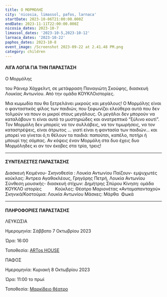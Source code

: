 ```yaml
---
title: Ο ΜΟΡΜΟΛΗΣ
city: 'nicosia, limassol, pafos, larnaca'
startDate: 2023-10-06T21:00:00.000Z
endDate: 2023-11-11T22:00:00.000Z
nicosia_dates: 2023-10-7
limassol_dates: '2023-10-5,2023-10-12'
larnaca_dates: '2023-10-22'
paphos_dates: 2023-10-8
event_image: /Screenshot 2023-09-22 at 2.41.48 PM.png
category: children
---
```


#### ΛΙΓΑ ΛΟΓΙΑ ΓΙΑ ΤΗΝ ΠΑΡΑΣΤΑΣΗ

Ο Μορμόλης

του Ράινερ Χάχφελντ, σε μετάφραση Παναγιώτη Σκούφης, διασκευή Λουκίας Αντωνίου. Από την ομάδα ΚΟΥΚΛΟιστορίες.

Μια κωμωδία που θα ξετρελάνει μικρούς και μεγάλους!
Ο Μορμόλης είναι ο φανταστικός φίλος των παιδιών, που ξεφωνίζει ελεύθερα αυτά που δεν τολμούν να πουν οι μικροί στους μεγάλους. Οι μεγάλοι δεν μπορούν να καταλάβουν τι είναι αυτό το μυστηριώδες και ανατρεπτικό “ξύλινο κουτί”. Τον Μορμόλη δεν μπορείς να τον συλλάβεις, να τον τιμωρήσεις, να τον καταστρέψεις, είναι άτρωτος … γιατί είναι η φαντασία των παιδιών... και μπορεί να γίνεται ό,τι θέλουν τα παιδιά: παπούτσι, καπέλο, ποτήρι ή μπουρί της σόμπας. Αν κόψεις έναν Μορμόλη στα δυο έχεις δυο Μορμόληδες κι αν τον έκοβες στα τρία, τρεις!

***

#### ΣΥΝΤΕΛΕΣΤΕΣ ΠΑΡΑΣΤΑΣΗΣ

Διασκευή Κειμένου- Σκηνοθεσία : Λουκία Αντωνίου
Παίζουν- εμψυχωτές κούκλας: Άντρεα Αγαθοκλέους, Γρηγόρης Πετρή, Λουκία Αντωνίου      
Σύνθεση μουσικής- διασκευή στίχων: Δημήτρης Σπύρου
Κίνηση: ομάδα ΚΟΥΚΛΟ ιστορίες          
Κούκλες: Θέατρο Μαριονέτας «Ανταμαπανταχού»
Σκηνικά/Κοστούμια: Λουκία Αντωνίου
Μάσκες: Μάρθα  Φωκά

***

#### ΠΛΗΡΟΦΟΡΙΕΣ ΠΑΡΑΣΤΑΣΗΣ

ΛΕΥΚΩΣΙΑ

Ημερομηνία: Σάββατο 7 Οκτωβρίου 2023

Ώρα: 16:00 

Τοποθεσία: [ARTos HOUSE](https://www.google.com/maps/place/ARTos+House/@35.1606784,33.3483611,17z/data=!3m1!4b1!4m6!3m5!1s0x14de19f8d10d524d:0x1135d5ca6ffc0c9a!8m2!3d35.160674!4d33.350936!16s%2Fg%2F1tfv7bzq?entry=ttu)

ΠΑΦΟΣ

Ημερομηνία: Κυριακή 8 Οκτωβρίου 2023

Ώρα: 11:00 το πρωί

Τοποθεσία: [Μαρκίδειο θέατρο](https://www.google.com/maps/place/Markideio+Theatre/@34.7781641,32.4183625,17z/data=!3m1!4b1!4m6!3m5!1s0x14e706f5450bd66d:0x68a598c2c5136439!8m2!3d34.7781598!4d32.4232334!16s%2Fg%2F1tf4_3gh?entry=ttu)
